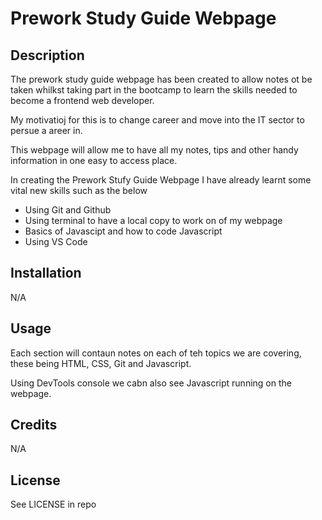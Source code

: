 # Prework Study Guide Webpage

## Description

The prework study guide webpage has been created to allow notes ot be taken whilkst taking part in the bootcamp to learn the skills needed to become a frontend web developer.

My motivatioj for this is to change career and move into the IT sector to persue a areer in.

This webpage will allow me to have all my notes, tips and other handy information in one easy to access place.

In creating the Prework Stufy Guide Webpage I have already learnt some vital new skills such as the below

- Using Git and Github
- Using terminal to have a local copy to work on of my webpage
- Basics of Javascipt and how to code Javascript
- Using VS Code


## Installation

N/A

## Usage

Each section will contaun notes on each of teh topics we are covering, these being HTML, CSS, Git and Javascript.

Using DevTools console we cabn also see Javascript running on the webpage.


## Credits

N/A

## License

See LICENSE in repo